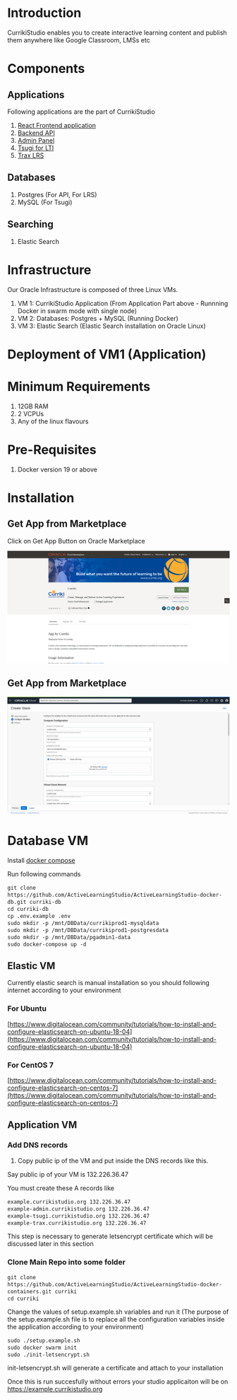 # Introduction

CurrikiStudio enables you to create interactive learning content and publish them anywhere like Google Classroom, LMSs etc

# Components

## Applications

Following applications are the part of CurrikiStudio

1. [React Frontend application](https://github.com/ActiveLearningStudio/ActiveLearningStudio-react-client)
2. [Backend API](https://github.com/ActiveLearningStudio/ActiveLearningStudio-API)
3. [Admin Panel](https://github.com/ActiveLearningStudio/ActiveLearningStudio-admin-panel)
4. [Tsugi for LTI](https://github.com/tsugiproject/tsugi)
5. [Trax LRS](https://github.com/trax-project/trax-lrs)

## Databases

1. Postgres (For API, For LRS)
2. MySQL (For Tsugi)

## Searching

1. Elastic Search

# Infrastructure

Our Oracle Infrastructure is composed of three Linux VMs.

1. VM 1: CurrikiStudio Application (From Application Part above - Runnning Docker in swarm mode with single node)
2. VM 2: Databases: Postgres + MySQL (Running Docker)
3. VM 3: Elastic Search (Elastic Search installation on Oracle Linux)

# Deployment of VM1 (Application)


# Minimum Requirements
1. 12GB RAM
2. 2 VCPUs
3. Any of the linux flavours

# Pre-Requisites


1. Docker version 19 or above


# Installation

## Get App from Marketplace

Click on Get App Button on Oracle Marketplace

![Installation](https://raw.githubusercontent.com/ActiveLearningStudio/ActiveLearningStudio-oracle-terraform/master/images/stack1.png)

## Get App from Marketplace
![Installation](https://raw.githubusercontent.com/ActiveLearningStudio/ActiveLearningStudio-oracle-terraform/master/images/stack2.png)

# Database VM

Install [docker compose](https://docs.docker.com/compose/install/)

Run following commands

    git clone https://github.com/ActiveLearningStudio/ActiveLearningStudio-docker-db.git curriki-db
	cd curriki-db
	cp .env.example .env
	sudo mkdir -p /mnt/DBData/currikiprod1-mysqldata
	sudo mkdir -p /mnt/DBData/currikiprod1-postgresdata
	sudo mkdir -p /mnt/DBData/pgadmin1-data
	sudo docker-compose up -d

## Elastic VM

Currently elastic search is manual installation so you should following internet according to your environment

### For Ubuntu 
[https://www.digitalocean.com/community/tutorials/how-to-install-and-configure-elasticsearch-on-ubuntu-18-04](https://www.digitalocean.com/community/tutorials/how-to-install-and-configure-elasticsearch-on-ubuntu-18-04)

### For CentOS 7

[https://www.digitalocean.com/community/tutorials/how-to-install-and-configure-elasticsearch-on-centos-7](https://www.digitalocean.com/community/tutorials/how-to-install-and-configure-elasticsearch-on-centos-7)

## Application VM

### Add DNS records

1. Copy public ip of the VM and put inside the DNS records like this.

Say public ip of your VM is 132.226.36.47

You must create these A records like

    example.currikistudio.org 132.226.36.47
	example-admin.currikistudio.org 132.226.36.47
	example-tsugi.currikistudio.org 132.226.36.47
	example-trax.currikistudio.org 132.226.36.47

This step is necessary to generate letsencrypt certificate which will be discussed later in this section

### Clone Main Repo into some folder

    git clone https://github.com/ActiveLearningStudio/ActiveLearningStudio-docker-containers.git curriki
	cd curriki

Change the values of setup.example.sh variables and run it (The purpose of the setup.example.sh file is to replace all the configuration variables inside the application according to your environment)
	
	sudo ./setup.example.sh
	sudo docker swarm init
	sudo ./init-letsencrypt.sh

init-letsencrypt.sh will generate a certificate and attach to your installation

Once this is run succesfully without errors your studio applicaiton will be on https://example.currikistudio.org

